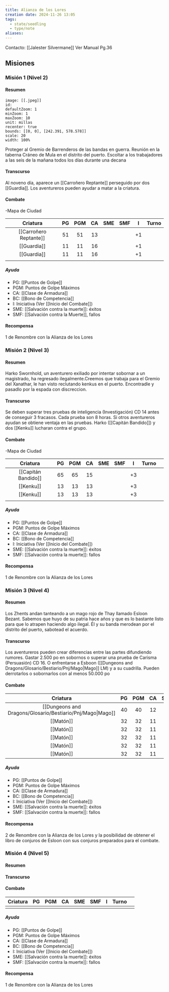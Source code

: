 ```yaml
---
title: Alianza de los Lores
creation date: 2024-11-26 13:05
tags:
  - state/seedling
  - type/note
aliases:
---
```

Contacto: [[Jalester Silvermane]]
Ver Manual Pg.36

## Misiones


### Misión 1 (Nivel 2)

#### Resumen

```leaflet
image: [[.jpeg]]
id:
defaultZoom: 1
minZoom: 1
maxZoom: 10
unit: millas
recenter: true
bounds: [[0, 0], [242.391, 578.578]]
scale: 20
width: 100%
```
Proteger al Gremio de Barrenderos de las bandas en guerra. Reunión en la taberna Cráneo de Mula en el distrito del puerto. Escoltar a los trabajadores a las seis de la mañana todos los días durante una decana

#### Transcurso

Al noveno día, aparece un [[Carroñero Reptante]] perseguido por dos [[Guardia]]. Los aventureros pueden ayudar a matar a la criatura.


#### Combate

-Mapa de Ciudad

|        Criatura        | PG  | PGM | CA  | SME | SMF |  I  | Turno |
| :--------------------: | :-: | :-: | :-: | :-: | :-: | :-: | :---: |
| [[Carroñero Reptante]] | 51  | 51  | 13  |     |     | +1  |       |
|      [[Guardia]]       | 11  | 11  | 16  |     |     | +1  |       |
|      [[Guardia]]       | 11  | 11  | 16  |     |     | +1  |       |
|                        |     |     |     |     |     |     |       |

##### Ayuda
- PG: [[Puntos de Golpe]]
- PGM: Puntos de Golpe Máximos
- CA: [[Clase de Armadura]]
- BC: [[Bono de Competencia]]
- I: Iniciativa (Ver [[Inicio del Combate]])
- SME: [[Salvación contra la muerte]]: éxitos
- SMF: [[Salvación contra la Muerte]], fallos

#### Recompensa

1 de Renombre con la Alianza de los Lores

### Misión 2 (Nivel 3)

#### Resumen

Harko Swornhold, un aventurero exiliado por intentar sobornar a un magistrado, ha regresado ilegalmente.Creemos que trabaja para el Gremio del Xanathar, le han visto reclutando kenkus en el puerto. Encontradle y pasadlo por la espada con discreccion.

#### Transcurso

Se deben superar tres pruebas de inteligencia (Investigación) CD 14 antes de conseguir 3 fracasos. Cada prueba son 8 horas. Si otros aventureros ayudan se obtiene ventaja en las pruebas. Harko ([[Capitán Bandido]]) y dos [[Kenku]] lucharan contra el grupo.

#### Combate

-Mapa de Ciudad

|      Criatura       | PG  | PGM | CA  | SME | SMF |  I  | Turno |     |
| :-----------------: | :-: | :-: | :-: | :-: | :-: | :-: | :---: | --- |
| [[Capitán Bandido]] | 65  | 65  | 15  |     |     | +3  |       |     |
|      [[Kenku]]      | 13  | 13  | 13  |     |     | +3  |       |     |
|      [[Kenku]]      | 13  | 13  | 13  |     |     | +3  |       |     |
|                     |     |     |     |     |     |     |       |     |
##### Ayuda

- PG: [[Puntos de Golpe]]
- PGM: Puntos de Golpe Máximos
- CA: [[Clase de Armadura]]
- BC: [[Bono de Competencia]]
- I: Iniciativa (Ver [[Inicio del Combate]])
- SME: [[Salvación contra la muerte]]: éxitos
- SMF: [[Salvación contra la muerte]]: fallos

#### Recompensa

1 de Renombre con la Alianza de los Lores

### Misión 3 (Nivel 4)

#### Resumen

Los Zhents andan tanteando a un mago rojo de Thay llamado Esloon Bezant. Sabemos que huyo de su patria hace años y que es lo bastante listo para que lo atrapen haciendo algo ilegal. Él y su banda merodean por el distrito del puerto, sabotead el acuerdo.

#### Transcurso

Los aventureros pueden crear diferencias entre las partes difundiendo  rumores. Gastar 2.500 po en sobornos o superar una prueba de Carisma (Persuasión) CD 16. O enfrentarse a Esboon ([[Dungeons and Dragons/Glosario/Bestiario/Pnj/Mago|Mago]] LM) y a su cuadrilla. Pueden derrotarlos o sobornarlos con al menos 50.000 po

#### Combate

|                          Criatura                          | PG  | PGM | CA  | SME | SMF |  I  | Turno |     |
| :--------------------------------------------------------: | :-: | :-: | :-: | :-: | :-: | :-: | :---: | --- |
| [[Dungeons and Dragons/Glosario/Bestiario/Pnj/Mago\|Mago]] | 40  | 40  | 12  |     |     | +2  |       |     |
|                         [[Matón]]                          | 32  | 32  | 11  |     |     | +0  |       |     |
|                         [[Matón]]                          | 32  | 32  | 11  |     |     | +0  |       |     |
|                         [[Matón]]                          | 32  | 32  | 11  |     |     | +0  |       |     |
|                         [[Matón]]                          | 32  | 32  | 11  |     |     | +0  |       |     |
|                         [[Matón]]                          | 32  | 32  | 11  |     |     | +0  |       |     |
##### Ayuda
- PG: [[Puntos de Golpe]]
- PGM: Puntos de Golpe Máximos
- CA: [[Clase de Armadura]]
- BC: [[Bono de Competencia]]
- I: Iniciativa (Ver [[Inicio del Combate]])
- SME: [[Salvación contra la muerte]]: éxitos
- SMF: [[Salvación contra la muerte]]: fallos

#### Recompensa

2 de Renombre con la Alianza de los Lores y la posibilidad de obtener el libro de conjuros de Esloon con sus conjuros preparados para el combate.

### Misión 4 (Nivel 5)


#### Resumen
#### Transcurso


#### Combate

| Criatura | PG  | PGM | CA  | SME | SMF |  I  | Turno |     |
| :------: | :-: | :-: | :-: | :-: | :-: | :-: | :---: | --- |
|          |     |     |     |     |     |     |       |     |
##### Ayuda
- PG: [[Puntos de Golpe]]
- PGM: Puntos de Golpe Máximos
- CA: [[Clase de Armadura]]
- BC: [[Bono de Competencia]]
- I: Iniciativa (Ver [[Inicio del Combate]])
- SME: [[Salvación contra la muerte]]: éxitos
- SMF: [[Salvación contra la muerte]]: fallos

#### Recompensa

1 de Renombre con la Alianza de los Lores